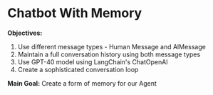 # **Chatbot With Memory**

**Objectives:**
1. Use different message types - Human Message and AlMessage
2. Maintain a full conversation history using both message types
3. Use GPT-40 model using LangChain's ChatOpenAl
4. Create a sophisticated conversation loop

**Main Goal:** Create a form of memory for our Agent


